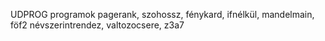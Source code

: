 UDPROG programok
pagerank, szohossz, fénykard, ifnélkül, mandelmain, föf2 névszerintrendez, valtozocsere, z3a7
